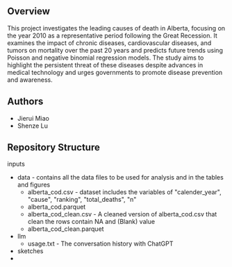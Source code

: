## Overview

This project investigates the leading causes of death in Alberta, focusing on the year 2010 as a representative period following the Great Recession. It examines the impact of chronic diseases, cardiovascular diseases, and tumors on mortality over the past 20 years and predicts future trends using Poisson and negative binomial regression models. The study aims to highlight the persistent threat of these diseases despite advances in medical technology and urges governments to promote disease prevention and awareness.

## Authors

- Jierui Miao
- Shenze Lu

## Repository Structure

inputs
- data - contains all the data files to be used for analysis and in the tables and figures
  - alberta_cod.csv - dataset includes the variables of "calender_year", "cause", "ranking", "total_deaths", "n"
  - alberta_cod.parquet
  - alberta_cod_clean.csv - A cleaned version of alberta_cod.csv that clean the rows contain NA and (Blank) value
  - alberta_cod_clean.parquet
- llm
  - usage.txt - The conversation history with ChatGPT
- sketches
- 
